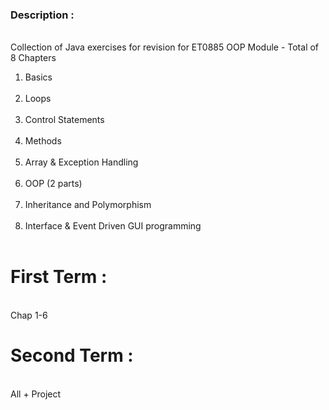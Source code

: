 ### Description : 
<br>Collection of Java exercises for revision for ET0885 OOP Module - Total of 8 Chapters<br>
1. Basics
<br></br>
2. Loops
<br></br>
3. Control Statements
<br></br>
4. Methods
<br></br>
5. Array & Exception Handling
<br></br>
6. OOP (2 parts)
<br></br>
7. Inheritance and Polymorphism
<br></br>
7. Interface & Event Driven GUI programming
<br></br>

# First Term : 
<br>Chap 1-6 </br>
# Second Term : 
<br>All + Project</br>

